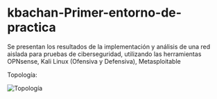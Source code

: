 # kbachan-Primer-entorno-de-practica
Se presentan los resultados de la implementación y análisis de una red aislada para pruebas de ciberseguridad, utilizando las herramientas OPNsense, Kali Linux (Ofensiva y Defensiva), Metasploitable

Topología:

![Topología](https://github.com/kbachan/kbachan-Primer-entorno-de-practica/assets/87587474/d027bbf5-ee05-457c-a261-10b25bdbd84b)

